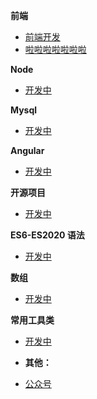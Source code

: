 **前端**

- [前端开发](document/test.md)
- [啦啦啦啦啦啦啦](document/test.md)

**Node**

- [开发中](document/test.md)

**Mysql**

- [开发中](document/test.md)

**Angular**

- [开发中](document/test.md)

**开源项目**
- [开发中](document/test.md)

**ES6-ES2020 语法**

- [开发中](document/test.md)


**数组**

- [开发中](document/test.md)

**常用工具类**

- [开发中](docs/basic-grammar/basic-data-type.md)

-  **其他：**

- [公众号](docs/bottom.md)
